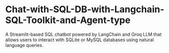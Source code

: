 # Chat-with-SQL-DB-with-Langchain-SQL-Toolkit-and-Agent-type
A Streamlit-based SQL chatbot powered by LangChain and Groq LLM that allows users to interact with SQLite or MySQL databases using natural language queries.
